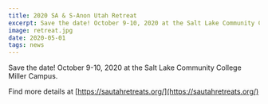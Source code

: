 ```yaml
---
title: 2020 SA & S-Anon Utah Retreat
excerpt: Save the date! October 9-10, 2020 at the Salt Lake Community College Miller Campus
image: retreat.jpg
date: 2020-05-01
tags: news
---
```


Save the date! October 9-10, 2020 at the Salt Lake Community College Miller Campus.

Find more details at [https://sautahretreats.org/](https://sautahretreats.org/)
